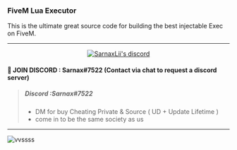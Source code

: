 ### FiveM Lua Executor 
 This is the ultimate great source code for building the best injectable Exec on FiveM.

***

  <p align="center">
    <a href="https://discord.gg/7Z6BDGmFRc">
        <img title="Sarnax discord" alt="SarnaxLii's discord" src="https://discord.c99.nl/widget/theme-3/943374631644045363.png"/>
    </a>
</p>


#### 💬 JOIN DISCORD : Sarnax#7522 (Contact via chat to request a discord server)
> ##### Discord :Sarnax#7522
> - DM for buy Cheating Private & Source ( UD + Update Lifetime )
> - come in to be the same society as us

***


![vvssss](https://user-images.githubusercontent.com/94861415/156057386-4e474c8f-1259-4a43-b797-604852691884.png)


